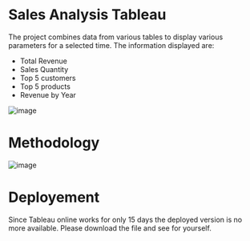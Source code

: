 # Sales Analysis Tableau
The project combines data from various tables to display various parameters for a selected time.
The information displayed are:
- Total Revenue
- Sales Quantity
- Top 5 customers
- Top 5 products
- Revenue by Year

![image](https://user-images.githubusercontent.com/73440161/142752714-d7dff1bf-2df8-49f0-ad71-70fdde565d6a.png)

# Methodology
![image](https://user-images.githubusercontent.com/73440161/142752837-df50a381-1c93-4826-84df-b4dfe0a91bec.png)

# Deployement
Since Tableau online works for only 15 days the deployed version is no more available. Please download the file and see for yourself.
